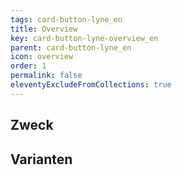 ```yaml
---
tags: card-button-lyne_en
title: Overview
key: card-button-lyne-overview_en
parent: card-button-lyne_en
icon: overview
order: 1
permalink: false
eleventyExcludeFromCollections: true
---
```


## Zweck

## Varianten

